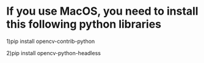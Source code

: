 # If you use MacOS, you need to install this following python libraries
1)pip install opencv-contrib-python

2)pip install opencv-python-headless

